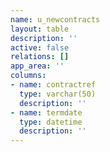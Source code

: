 ```yaml
---
name: u_newcontracts
layout: table
description: ''
active: false
relations: []
app_area: ''
columns:
- name: contractref
  type: varchar(50)
  description: ''
- name: termdate
  type: datetime
  description: ''
---
```


